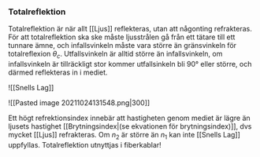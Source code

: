 ### Totalreflektion

Totalreflektion är när allt [[Ljus]] reflekteras, utan att någonting refrakteras. För att totalreflektion ska ske måste ljusstrålen gå från ett tätare till ett tunnare ämne, och infallsvinkeln måste vara större än gränsvinkeln för totalreflexion $\theta_c$. Utfallsvinkeln är alltid större än infallsvinkeln, om infallsvinkeln är tillräckligt stor kommer utfallsinkeln bli 90° eller större, och därmed reflekteras in i mediet. 

![[Snells Lag]]

![[Pasted image 20211024131548.png|300]]

Ett högt refrektionsindex innebär att hastigheten genom mediet är lägre än ljusets hastighet [[Brytningsindex|(se ekvationen för brytningsindex)]], dvs mycket [[Ljus]] refrakteras. Om $n_2$ är större än $n_1$ kan inte [[Snells Lag]] uppfyllas. Totalreflektion utnyttjas i fiberkablar!